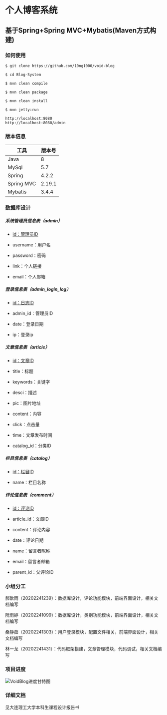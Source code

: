 # 个人博客系统

## 基于Spring+Spring MVC+Mybatis(Maven方式构建)

### 如何使用

```
$ git clone https://github.com/10ng1000/void-blog

$ cd Blog-System

$ mvn clean compile

$ mvn clean package

$ mvn clean install

$ mvn jetty:run

http://localhost:8080
http://localhost:8080/admin 
```

### 版本信息

| 工具         | 版本号    |
| ---------- | ------ |
| Java       | 8      |
| MySql      | 5.7    |
| Spring     | 4.2.2  |
| Spring MVC | 2.19.1 |
| Mybatis    | 3.4.4  |

### 数据库设计

##### 系统管理员信息表（admin）

* <u>id：管理员ID</u>

* username：用户名

* password：密码

* link：个人链接

* email：个人邮箱

##### 登录信息表（admin_login_log）

* <u>id：日志ID</u>

* admin_id：管理员ID

* date：登录日期

* ip：登录ip

##### 文章信息表（article）

* <u>id：文章ID</u>

* title：标题

* keywords：关键字

* desci：描述

* pic：图片地址

* content：内容

* click：点击量

* time：文章发布时间

* catalog_id：分类ID

##### 栏目信息表（catalog）

* <u>id：栏目ID</u>

* name：栏目名称

##### 评论信息表（comment）

* <u>id：评论ID</u>

* article_id：文章ID

* content：评论内容

* date：评论日期

* name：留言者昵称

* email：留言者邮箱

* parent_id：父评论ID

### 小组分工

郝歆雨（20202241239）：数据库设计，评论功能模块，前端界面设计，相关文档编写 

阮雨婷（20202241099）：数据库设计，类别功能模块，前端界面设计，相关文档编写

桑静茹（20202241303）：用户登录模块，配置文件相关，前端界面设计，相关文档编写

林一龙（20202241431）：代码框架搭建，文章管理模块，代码调试，相关文档编写

### 项目进度

![VoidBlog进度甘特图](https://github.com/10ng1000/void-blog/assets/95556180/27fde6cd-1148-4bae-aed4-7d81eea89f69)


### 详细文档

见大连理工大学本科生课程设计报告书
